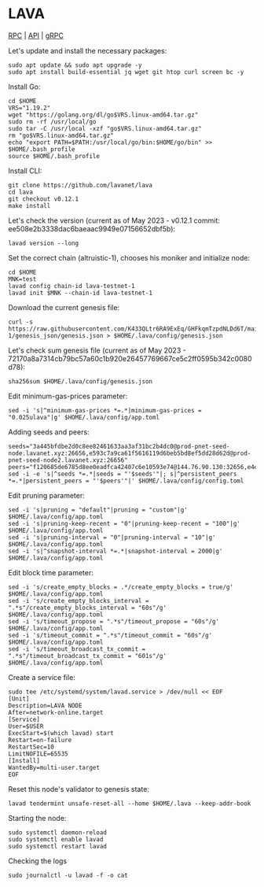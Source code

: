 # LAVA
[RPC](http://lava.srgts.xyz:23357) | [API](http://lava.srgts.xyz:3317) | [gRPC](http://lava.srgts.xyz:9391)

Let's update and install the necessary packages:
````
sudo apt update && sudo apt upgrade -y
sudo apt install build-essential jq wget git htop curl screen bc -y
````
Install Go:
````
cd $HOME
VRS="1.19.2"
wget "https://golang.org/dl/go$VRS.linux-amd64.tar.gz"
sudo rm -rf /usr/local/go
sudo tar -C /usr/local -xzf "go$VRS.linux-amd64.tar.gz"
rm "go$VRS.linux-amd64.tar.gz"
echo "export PATH=$PATH:/usr/local/go/bin:$HOME/go/bin" >> $HOME/.bash_profile
source $HOME/.bash_profile
````
Install CLI:
````
git clone https://github.com/lavanet/lava
cd lava
git checkout v0.12.1
make install
````
Let's check the version (current as of May 2023 - v0.12.1 commit: ee508e2b3338dac6baeaac9949e07156652dbf5b):
````
lavad version --long
````
Set the correct chain (altruistic-1), chooses his moniker and initialize node:
````
cd $HOME
MNK=test
lavad config chain-id lava-testnet-1
lavad init $MNK --chain-id lava-testnet-1
````
Download the current genesis file:
````
curl -s https://raw.githubusercontent.com/K433QLtr6RA9ExEq/GHFkqmTzpdNLDd6T/main/testnet-1/genesis_json/genesis.json > $HOME/.lava/config/genesis.json
````
Let's check sum genesis file (current as of May 2023 - 72170a8a7314cb79bc57a60c1b920e26457769667ce5c2ff0595b342c0080d78):
````
sha256sum $HOME/.lava/config/genesis.json
````
Edit minimum-gas-prices parameter:
````
sed -i 's|^minimum-gas-prices *=.*|minimum-gas-prices = "0.025ulava"|g' $HOME/.lava/config/app.toml
````
Adding seeds and peers:
````
seeds="3a445bfdbe2d0c8ee82461633aa3af31bc2b4dc0@prod-pnet-seed-node.lavanet.xyz:26656,e593c7a9ca61f5616119d6beb5bd8ef5dd28d62d@prod-pnet-seed-node2.lavanet.xyz:26656"
peers="f120685de6785d8ee0eadfca42407c6e10593e74@144.76.90.130:32656,e4ebf07ed08ff8ee26a9a903d63ad34d1f59393e@95.217.35.186:56656,0561fed6e88f2167979e379436529861527d859d@65.109.92.148:61256,e4c705abed2f76830652799d2eb386a9b876daff@168.119.52.60:26656,d3a466c4892943059b6b361e63eb0665ead5c574@147.135.222.170:5567"
sed -i -e 's|^seeds *=.*|seeds = "'$seeds'"|; s|^persistent_peers *=.*|persistent_peers = "'$peers'"|' $HOME/.lava/config/config.toml
````
Edit pruning parameter:
````
sed -i 's|pruning = "default"|pruning = "custom"|g' $HOME/.lava/config/app.toml
sed -i 's|pruning-keep-recent = "0"|pruning-keep-recent = "100"|g' $HOME/.lava/config/app.toml
sed -i 's|pruning-interval = "0"|pruning-interval = "10"|g' $HOME/.lava/config/app.toml
sed -i 's|^snapshot-interval *=.*|snapshot-interval = 2000|g' $HOME/.lava/config/app.toml
````
Edit block time parameter:
````
sed -i 's/create_empty_blocks = .*/create_empty_blocks = true/g' $HOME/.lava/config/app.toml
sed -i 's/create_empty_blocks_interval = ".*s"/create_empty_blocks_interval = "60s"/g' $HOME/.lava/config/app.toml
sed -i 's/timeout_propose = ".*s"/timeout_propose = "60s"/g' $HOME/.lava/config/app.toml
sed -i 's/timeout_commit = ".*s"/timeout_commit = "60s"/g' $HOME/.lava/config/app.toml
sed -i 's/timeout_broadcast_tx_commit = ".*s"/timeout_broadcast_tx_commit = "601s"/g' $HOME/.lava/config/app.toml
````
Create a service file:
````
sudo tee /etc/systemd/system/lavad.service > /dev/null << EOF
[Unit]
Description=LAVA NODE
After=network-online.target
[Service]
User=$USER
ExecStart=$(which lavad) start
Restart=on-failure
RestartSec=10
LimitNOFILE=65535
[Install]
WantedBy=multi-user.target
EOF
````
Reset this node's validator to genesis state:
````
lavad tendermint unsafe-reset-all --home $HOME/.lava --keep-addr-book
````
Starting the node:
````
sudo systemctl daemon-reload
sudo systemctl enable lavad
sudo systemctl restart lavad
````
Checking the logs
````
sudo journalctl -u lavad -f -o cat
````
